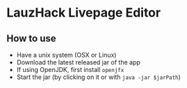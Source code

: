 # LauzHack Livepage Editor

## How to use

* Have a unix system (OSX or Linux)
* Download the latest released jar of the app
* If using OpenJDK, first install `openjfx`
* Start the jar (by clicking on it or with `java -jar $jarPath`)